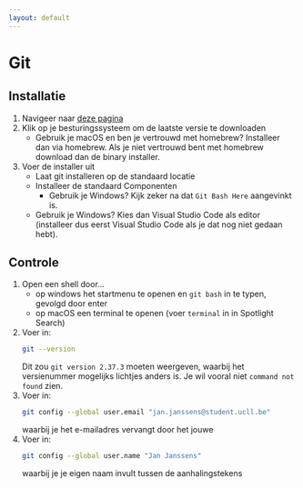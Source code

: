 ```yaml
---
layout: default
---
```


# Git

## Installatie

1. Navigeer naar <a href="https://git-scm.com/download" target="_blank">deze pagina</a>
1. Klik op je besturingssysteem om de laatste versie te downloaden
    * Gebruik je macOS en ben je vertrouwd met homebrew? Installeer dan via homebrew. Als je niet vertrouwd bent met homebrew download dan de binary installer.
1. Voer de installer uit
   * Laat git installeren op de standaard locatie
   * Installeer de standaard Componenten
       * Gebruik je Windows? Kijk zeker na dat `Git Bash Here` aangevinkt is.
   * Gebruik je Windows? Kies dan Visual Studio Code als editor (installeer dus eerst Visual Studio Code als je dat nog niet gedaan hebt).

## Controle

1. Open een shell door...
     * op windows het startmenu te openen en `git bash` in te typen, gevolgd door enter
     * op macOS een terminal te openen (voer `terminal` in in Spotlight Search)
1. Voer in:
   ```bash
   git --version
   ```
   Dit zou `git version 2.37.3` moeten weergeven, waarbij het versienummer mogelijks lichtjes anders is. Je wil vooral niet `command not found` zien.
1. Voer in:
   ```bash
   git config --global user.email "jan.janssens@student.ucll.be"
   ```
   waarbij je het e-mailadres vervangt door het jouwe
1. Voer in:
   ```bash
   git config --global user.name "Jan Janssens"
   ```
   waarbij je je eigen naam invult tussen de aanhalingstekens
